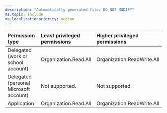 ```yaml
---
description: "Automatically generated file. DO NOT MODIFY"
ms.topic: include
ms.localizationpriority: medium
---
```


|Permission type|Least privileged permissions|Higher privileged permissions|
|:---|:---|:---|
|Delegated (work or school account)|Organization.Read.All|Organization.ReadWrite.All|
|Delegated (personal Microsoft account)|Not supported.|Not supported.|
|Application|Organization.Read.All|Organization.ReadWrite.All|

